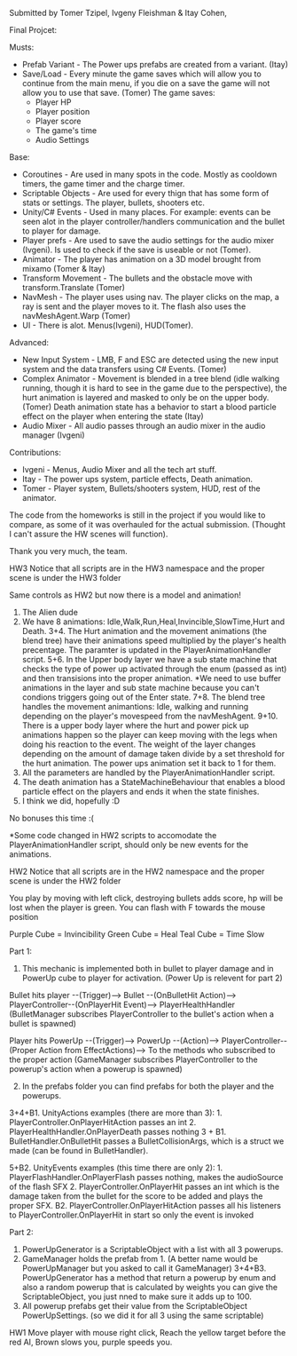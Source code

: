 Submitted by Tomer Tzipel, Ivgeny Fleishman & Itay Cohen,

Final Projcet: 

Musts:
* Prefab Variant - The Power ups prefabs are created from a variant. (Itay)
* Save/Load - Every minute the game saves which will allow you to continue from the main menu, if you die on a save the game will not allow you to use that save. (Tomer)
  The game saves:
    * Player HP
    * Player position
    * Player score
    * The game's time
    * Audio Settings
 
Base:
* Coroutines - Are used in many spots in the code. Mostly as cooldown timers, the game timer and the charge timer.
* Scriptable Objects - Are used for every thign that has some form of stats or settings. The player, bullets, shooters etc.
* Unity/C# Events - Used in many places. For example: events can be seen alot in the player controller/handlers communication and the bullet to player for damage.
* Player prefs - Are used to save the audio settings for the audio mixer (Ivgeni). Is used to check if the save is useable or not (Tomer).
* Animator - The player has animation on a 3D model brought from mixamo (Tomer & Itay)
* Transform Movement - The bullets and the obstacle move with transform.Translate (Tomer)
* NavMesh - The player uses using nav. The player clicks on the map, a ray is sent and the player moves to it. The flash also uses the navMeshAgent.Warp (Tomer)
* UI - There is alot. Menus(Ivgeni), HUD(Tomer).

Advanced:
* New Input System - LMB, F and ESC are detected using the new input system and the data transfers using C# Events. (Tomer)
* Complex Animator - Movement is blended in a tree blend (idle walking running, though it is hard to see in the game due to the perspective), the hurt animation is layered and masked to only be on the upper body.(Tomer) Death animation state has a behavior to start a blood particle effect on the player when entering the state (Itay)
* Audio Mixer - All audio passes through an audio mixer in the audio manager (Ivgeni)

Contributions:
* Ivgeni - Menus, Audio Mixer and all the tech art stuff.
* Itay - The power ups system, particle effects, Death animation.
* Tomer - Player system, Bullets/shooters system, HUD, rest of the animator.

The code from the homeworks is still in the project if you would like to compare, as some of it was overhauled for the actual submission. (Thought I can't assure the HW scenes will function).

Thank you very much, the team.



HW3
Notice that all scripts are in the HW3 namespace and the proper scene is under the HW3 folder

Same controls as HW2 but now there is a model and animation!

1. The Alien dude
2. We have 8 animations: Idle,Walk,Run,Heal,Invincible,SlowTime,Hurt and Death.
3+4. The Hurt animation and the movement animations (the blend tree) have their animations speed multiplied by the player's health precentage.
        The paramter is updated in the PlayerAnimationHandler script.
5+6. In the Upper body layer we have a sub state machine that checks the type of power up activated through the enum (passed as int) and then transisions into the proper animation.
        *We need to use buffer animations in the layer and sub state machine because you can't condions triggers going out of the Enter state.
7+8. The blend tree handles the movement animantions: Idle, walking and running depending on the player's movespeed from the navMeshAgent.
9+10. There is a upper body layer where the hurt and power pick up animations happen so the player can keep moving with the legs when doing his reaction to the event.
          The weight of the layer changes depending on the amount of damage taken divide by a set threshold for the hurt animation. The power ups animation set it back to 1 for them.
11. All the parameters are handled by the PlayerAnimationHandler script.
12. The death animation has a StateMachineBehaviour that enables a blood particle effect on the players and ends it when the state finishes.
13. I think we did, hopefully :D

No bonuses this time :(

*Some code changed in HW2 scripts to accomodate the PlayerAnimationHandler script, should only be new events for the animations.

HW2
Notice that all scripts are in the HW2 namespace and the proper scene is under the HW2 folder

You play by moving with left click, destroying bullets adds score, hp will be lost when the player is green.
You can flash with F towards the mouse position

Purple Cube = Invincibility
Green Cube  = Heal
Teal Cube  = Time Slow

Part 1:
1. This mechanic is implemented both in bullet to player damage and in PowerUp cube to player for activation. (Power Up is relevent for part 2)


Bullet hits player --(Trigger)--> Bullet --(OnBulletHit Action)--> PlayerController--(OnPlayerHit Event)--> PlayerHealthHandler 
(BulletManager subscribes PlayerController to the bullet's action when a bullet is spawned)

Player hits PowerUp --(Trigger)--> PowerUp --(Action)--> PlayerController--(Proper Action from EffectActions)--> To the methods who subscribed to the proper action (GameManager subscribes PlayerController to the powerup's action when a powerup is spawned)

2. In the prefabs folder you can find prefabs for both the player and the powerups.


3+4+B1. UnityActions examples (there are more than 3):
		1. PlayerController.OnPlayerHitAction passes an int
		2. PlayerHealthHandler.OnPlayerDeath passes nothing
		3 + B1. BulletHandler.OnBulletHit passes a BulletCollisionArgs, which is a struct we made (can be found in BulletHandler).

5+B2. UnityEvents examples (this time there are only 2):
		1. PlayerFlashHandler.OnPlayerFlash passes nothing, makes the audioSource of the flash SFX
		2. PlayerController.OnPlayerHit passes an int which is the damage taken from the bullet for the score to be added and plays the proper SFX.
		B2. PlayerController.OnPlayerHitAction passes all his listeners to PlayerController.OnPlayerHit in start so only the event is invoked

Part 2:
1. PowerUpGenerator is a ScriptableObject with a list with all 3 powerups.
2. GameManager holds the prefab from 1. (A better name would be PowerUpManager but you asked to call it GameManager)
3+4+B3. PowerUpGenerator has a method that return a powerup by enum and also a random powerup that is calculated by weights you can give the ScriptableObject, you just nned to make sure it adds up to 100.
5. All powerup prefabs get their value from the ScriptableObject PowerUpSettings. (so we did it for all 3 using the same scriptable)




HW1
Move player with mouse right click,
Reach the yellow target before the red AI,
Brown slows you, purple speeds you.
